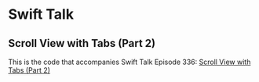 # Swift Talk
## Scroll View with Tabs (Part 2)

This is the code that accompanies Swift Talk Episode 336: [Scroll View with Tabs (Part 2)](https://talk.objc.io/episodes/S01E336-scroll-view-with-tabs-part-2)
